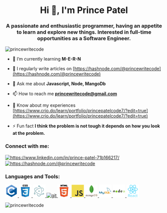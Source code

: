 <h1 align="center">Hi 👋, I'm Prince Patel</h1>
<h3 align="center">A passionate and enthusiastic programmer, having an appetite to learn and explore new things. Interested in full-time opportunities as a Software Engineer.</h3>

<p align="left"> <img src="https://komarev.com/ghpvc/?username=princewritecode&label=Profile%20views&color=0e75b6&style=flat" alt="princewritecode" /> </p>

- 🌱 I’m currently learning **M-E-R-N**

- 📝 I regularly write articles on [https://hashnode.com/@princewritecode](https://hashnode.com/@princewritecode)

- 💬 Ask me about **Javascript, Node, MangoDb**

- 📫 How to reach me **princewritecode@gmail.com**

- 📄 Know about my experiences [https://www.crio.do/learn/portfolio/princepatelcode7/?edit=true](https://www.crio.do/learn/portfolio/princepatelcode7/?edit=true)

- ⚡ Fun fact **I think the problem is not tough it depends on how you look at the problem.**

<h3 align="left">Connect with me:</h3>
<p align="left">
<a href="https://linkedin.com/in/https://www.linkedin.com/in/prince-patel-71b166217/" target="blank"><img align="center" src="https://raw.githubusercontent.com/rahuldkjain/github-profile-readme-generator/master/src/images/icons/Social/linked-in-alt.svg" alt="https://www.linkedin.com/in/prince-patel-71b166217/" height="30" width="40" /></a>
<a href="https://hashnode.com/https://hashnode.com/@princewritecode" target="blank"><img align="center" src="https://raw.githubusercontent.com/rahuldkjain/github-profile-readme-generator/master/src/images/icons/Social/hashnode.svg" alt="https://hashnode.com/@princewritecode" height="30" width="40" /></a>
</p>

<h3 align="left">Languages and Tools:</h3>
<p align="left"> <a href="https://www.cprogramming.com/" target="_blank" rel="noreferrer"> <img src="https://raw.githubusercontent.com/devicons/devicon/master/icons/c/c-original.svg" alt="c" width="40" height="40"/> </a> <a href="https://www.w3schools.com/css/" target="_blank" rel="noreferrer"> <img src="https://raw.githubusercontent.com/devicons/devicon/master/icons/css3/css3-original-wordmark.svg" alt="css3" width="40" height="40"/> </a> <a href="https://www.electronjs.org" target="_blank" rel="noreferrer"> <img src="https://raw.githubusercontent.com/devicons/devicon/master/icons/electron/electron-original.svg" alt="electron" width="40" height="40"/> </a> <a href="https://git-scm.com/" target="_blank" rel="noreferrer"> <img src="https://www.vectorlogo.zone/logos/git-scm/git-scm-icon.svg" alt="git" width="40" height="40"/> </a> <a href="https://www.w3.org/html/" target="_blank" rel="noreferrer"> <img src="https://raw.githubusercontent.com/devicons/devicon/master/icons/html5/html5-original-wordmark.svg" alt="html5" width="40" height="40"/> </a> <a href="https://developer.mozilla.org/en-US/docs/Web/JavaScript" target="_blank" rel="noreferrer"> <img src="https://raw.githubusercontent.com/devicons/devicon/master/icons/javascript/javascript-original.svg" alt="javascript" width="40" height="40"/> </a> <a href="https://www.mongodb.com/" target="_blank" rel="noreferrer"> <img src="https://raw.githubusercontent.com/devicons/devicon/master/icons/mongodb/mongodb-original-wordmark.svg" alt="mongodb" width="40" height="40"/> </a> <a href="https://www.mysql.com/" target="_blank" rel="noreferrer"> <img src="https://raw.githubusercontent.com/devicons/devicon/master/icons/mysql/mysql-original-wordmark.svg" alt="mysql" width="40" height="40"/> </a> <a href="https://nodejs.org" target="_blank" rel="noreferrer"> <img src="https://raw.githubusercontent.com/devicons/devicon/master/icons/nodejs/nodejs-original-wordmark.svg" alt="nodejs" width="40" height="40"/> </a> <a href="https://reactjs.org/" target="_blank" rel="noreferrer"> <img src="https://raw.githubusercontent.com/devicons/devicon/master/icons/react/react-original-wordmark.svg" alt="react" width="40" height="40"/> </a> </p>

<p><img align="left" src="https://github-readme-stats.vercel.app/api/top-langs?username=princewritecode&show_icons=true&locale=en&layout=compact" alt="princewritecode" /></p>

